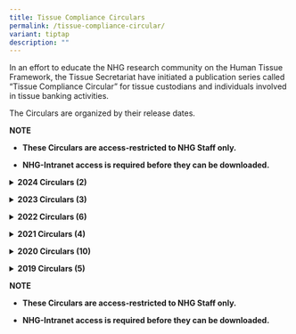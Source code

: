 ```yaml
---
title: Tissue Compliance Circulars
permalink: /tissue-compliance-circular/
variant: tiptap
description: ""
---
```

<p>In an effort to educate the NHG research community on the Human Tissue
Framework, the Tissue Secretariat have initiated a publication series called
“Tissue Compliance Circular” for tissue custodians and individuals involved
in tissue banking activities.</p>
<p>The Circulars are organized by their release dates.</p>
<p><strong>NOTE</strong>
</p>
<ul data-tight="true" class="tight">
<li>
<p><strong>These Circulars are access-restricted to NHG Staff only.</strong>
</p>
</li>
<li>
<p><strong>NHG-Intranet access is required before they can be downloaded.</strong>
</p>
</li>
</ul>
<p></p>
<p></p>
<div data-type="detailGroup" class="isomer-accordion-group isomer-accordion isomer-accordion-white">
<details class="isomer-details">
<summary><strong>2024 Circulars (2)</strong>
</summary>
<div data-type="detailsContent" class="isomer-details-content">
<table style="minWidth: 50px">
<colgroup>
<col>
<col>
</colgroup>
<tbody>
<tr>
<td rowspan="1" colspan="1">
<p><a href="https://mynhg.nhg.com.sg/dept/rcu/Shared%20Library/Tissue%20Banking/Tissue%20Compliance%20Circulars/30.%20TCC%20Issue%202-2024_Final_28Feb2024.pdf" rel="noopener noreferrer nofollow" target="_blank">Issue 02/2024</a>
</p>
</td>
<td rowspan="1" colspan="1">
<p>Attention to clinical laboratories: Do you know that appropriate consent
must be obtained before clinical human tissue specimens can be supplied
for research?
<br>1. Why is appropriate consent required for the supply of de-identified
human tissue for research
<br>2. Requirements to be fulfiled prior to the release of tissue
<br>(Released 28 Feb 2024)</p>
</td>
</tr>
<tr>
<td rowspan="1" colspan="1">
<p><a href="https://mynhg.nhg.com.sg/dept/rcu/Shared%20Library/Tissue%20Banking/Tissue%20Compliance%20Circulars/29.%20TCC%20Issue%201-2024_Final_16Jan2024.pdf" rel="noopener noreferrer nofollow" target="_blank">Issue 01/2024</a>
</p>
</td>
<td rowspan="1" colspan="1">
<p>TCC Requirements for Industry-Sponsored Studies
<br>Addressing FAQs on human tissue management for industry-sponsored studies:
<br>1. Tissue samples stored for a few hours in the institution's freezer;
should a tissue bank be set up for this temporary storage?
<br>2. How should temporarily stored samples be managed - records to be maintained
and scope of monitoring. Introduction to PCT 1505-04 NHG Tissue Banking
Activities Monitoring Plan Template
<br>3. Who can perform tissue bank / tissue collection monitoring
<br>
<br>(Released 16 Jan 2024)</p>
</td>
</tr>
</tbody>
</table>
</div>
</details>
</div>
<p></p>
<div data-type="detailGroup" class="isomer-accordion-group isomer-accordion isomer-accordion-white">
<details class="isomer-details">
<summary><strong>2023 Circulars (3)</strong>
</summary>
<div data-type="detailsContent" class="isomer-details-content">
<table style="minWidth: 50px">
<colgroup>
<col>
<col>
</colgroup>
<tbody>
<tr>
<td rowspan="1" colspan="1">
<p><a href="https://mynhg.nhg.com.sg/dept/rcu/Shared%20Library/Tissue%20Banking/Tissue%20Compliance%20Circulars/28.%20TCC%20Issue%203-2023_Final_10Jul2023.pdf" rel="noopener noreferrer nofollow" target="_blank">Issue 03/2023</a>
</p>
</td>
<td rowspan="1" colspan="1">
<p>Human Tissue Framework (HTF) Practicum Course. Register your interest
by 16 August 2023.
<br>1. Link for registration
<br>2. Held via zoom on 30 August 2023
<br>(Released 10 Jul 2023)</p>
</td>
</tr>
<tr>
<td rowspan="1" colspan="1">
<p><a href="https://mynhg.nhg.com.sg/dept/rcu/Shared%20Library/Tissue%20Banking/Tissue%20Compliance%20Circulars/27.%20TCC%20Issue%202-2023_Final_29May2023.pdf" rel="noopener noreferrer nofollow" target="_blank">Issue 02/2023</a>
</p>
</td>
<td rowspan="1" colspan="1">
<p>NHG Tissue Bank Monitoring Framework
<br>1. Types of monitoring activities within the NHG Tissue Bank Monitoring
Framework (i.e. SIV, SMV, Annual Tissue Banking Activity Self-Assessment
(TASA))
<br>2. Scope of the NHG Tissue Bank Monitoring Framework
<br>3. How should monitoring activities be documented - PCT 1502-01 NHG Tissue
Bank Review Checklist
<br>4. New/Updated resources
<br>a) PCT 1505-04 NHG Tissue Banking Activities Monitoring Plan Template
<br>b) PCT 1501-B04 Quality Management of Tissue Banks and Tissue Collections
<br>c) PCT 1504-08 Tissue Banking Activity Self-Assessment Form (TASAF)
<br>(Released 29 May 2023)</p>
</td>
</tr>
<tr>
<td rowspan="1" colspan="1">
<p><a href="https://mynhg.nhg.com.sg/dept/rcu/Shared%20Library/Tissue%20Banking/Tissue%20Compliance%20Circulars/26.%20TCC%20Issue%201-2023_Final_06Feb2023.pdf" rel="noopener noreferrer nofollow" target="_blank">Issue 01/2023</a>
</p>
</td>
<td rowspan="1" colspan="1">
<p>New to Tissue Banking Activities? In NHG, you must complete the Human
Tissue Framework (HTF) Course before commencing tissue banking activities
<br>1. Who should complete the HTF Course
<br>2. What to expect from the HTF Course
<br>3. When should the HTF Course be completed
<br>4. How to access the HTF Course
<br>(Released 6 Feb 2023)</p>
</td>
</tr>
</tbody>
</table>
</div>
</details>
</div>
<p></p>
<div data-type="detailGroup" class="isomer-accordion-group isomer-accordion isomer-accordion-white">
<details class="isomer-details">
<summary><strong>2022 Circulars (6)</strong>
</summary>
<div data-type="detailsContent" class="isomer-details-content">
<table style="minWidth: 50px">
<colgroup>
<col>
<col>
</colgroup>
<tbody>
<tr>
<td rowspan="1" colspan="1">
<p><a href="https://mynhg.nhg.com.sg/dept/rcu/Shared%20Library/Tissue%20Banking/Tissue%20Compliance%20Circulars/25.%20TCC%20Issue%206-2022_Final_29Nov2022.pdf" rel="noopener noreferrer nofollow" target="_blank">Issue 06/2022</a>
</p>
</td>
<td rowspan="1" colspan="1">
<p>Which application form should you use? – Tissue Bank Application Form
or Tissue Collection Application Form?
<br>1. Information on which Tissue Application Form to use under different
scenarios
<br>2. Announcement on new resource: NHG Investigator's Manual Chapter 9 -
Tissue Repository
<br>3. Announcement on updated resources
<br>a) 1703-01 TB application form
<br>b) 1703-03 TB amendment form
<br>c) 1703-04 TC amendment form
<br>d) 1703-07 Declaration of LHBM
<br>e) 1703-09 TC status report form
<br>f) 1704-05 ICF for donation of biological material
<br>(Released 6 Dec 2022)</p>
</td>
</tr>
<tr>
<td rowspan="1" colspan="1">
<p><a href="https://mynhg.nhg.com.sg/dept/rcu/Shared%20Library/Tissue%20Banking/Tissue%20Compliance%20Circulars/24.%20TCC%20Issue%205-2022_Final_29Sep2022.pdf" rel="noopener noreferrer nofollow" target="_blank">Issue 05/2022</a>
</p>
</td>
<td rowspan="1" colspan="1">
<p>Non-Compliance Case Study: Storage of Leftover Tissue Without Consent
<br>1. Case study of non-compliance that was observed at a&nbsp; TQM on-site
audit on 23 Aug 2022.
<br>a) Non-compliance from TB-2021-002
<br>b) There was a transfer in custodianship of tissues from the study team
PI to the TB custodian. Custodian did not check through the ICFs nor verify
and track the consent restrictions of each sample received till much later.
It was noted that there leftover blood specimens from a donor were stored
without appropriate consent.
<br>c) Introduction to the 1504-09 Tissue Handover Form to document transfer
of custodianship
<br>
<br>2. Announcement that the 1703-02 Tissue Collection Form has been updated
<br>(Released 29 Sep 2022)</p>
</td>
</tr>
<tr>
<td rowspan="1" colspan="1">
<p><a href="https://mynhg.nhg.com.sg/dept/rcu/Shared%20Library/Tissue%20Banking/Tissue%20Compliance%20Circulars/23.%20TCC%20Issue%204-2022_Final_02Aug2022.pdf" rel="noopener noreferrer nofollow" target="_blank">Issue 04/2022</a>
</p>
</td>
<td rowspan="1" colspan="1">
<p>Human Tissue Framework (HTF) Practicum Course. Register your interest
by 16 September 2022.
<br>1. Introduction to the HTF Practicum Course
<br>2. Link for registration
<br>3. Held via zoom on 30 September 2022
<br>(Released 4 Aug 2022)</p>
</td>
</tr>
<tr>
<td rowspan="1" colspan="1">
<p><a href="https://mynhg.nhg.com.sg/dept/rcu/Shared%20Library/Tissue%20Banking/Tissue%20Compliance%20Circulars/22.%20TCC%20Issue%203-2022_Final_13Jun2022.pdf" rel="noopener noreferrer nofollow" target="_blank">Issue 03/2022</a>
</p>
</td>
<td rowspan="1" colspan="1">
<p>Documenting Right to Meet HBRA 37(9)
<br>1. Implications of HBRA 37(9)
<br>2. Scenarios where HBRA 37(9) is applicable/not applicable
<br>3. Introduction ot 1505-03 Letter of Undertaking for Leftover Tissues
Template to comply with HBRA 37(9)
<br>4. Reminder that appropriate consent must be obtained from donors before
supplying leftover diagnostic tissue
<br>5. Reminder on the Human Tissue Framework Forum
<br>(Released 13 Jun 2022)</p>
</td>
</tr>
<tr>
<td rowspan="1" colspan="1">
<p><a href="https://mynhg.nhg.com.sg/dept/rcu/Shared%20Library/Tissue%20Banking/Tissue%20Compliance%20Circulars/21.%20TCC%20Issue%202-2022_Final_29Mar2022.pdf" rel="noopener noreferrer nofollow" target="_blank">Issue 02/2022</a>
</p>
</td>
<td rowspan="1" colspan="1">
<p>Attention: Updates to the NHG Policy for Tissue Banks
<br>1. 4 key updates to the policy dated 11Feb2022
<br>2. Reminder to register with NHG TCC if researcher is involved in tissue
banking activities
<br>3. Annoucement that HTF Minimum Training Requirements will be extended
to SAF staff/doctors appointed in NHG
<br>(Released 29 Mar 2022)</p>
</td>
</tr>
<tr>
<td rowspan="1" colspan="1">
<p><a href="https://mynhg.nhg.com.sg/dept/rcu/Shared%20Library/Tissue%20Banking/Tissue%20Compliance%20Circulars/20.%20TCC%20Issue%201-2022_Final_03Feb2022.pdf" rel="noopener noreferrer nofollow" target="_blank">Issue 01/2022</a>
</p>
</td>
<td rowspan="1" colspan="1">
<p>Non-Compliance Case Study: Storage of Leftover Tissue Without Appropraite
Consent
<br>Case study of non-compliance that was observed at a TQM remote audit on
30 Sep 2021.
<br>a) Non-compliance from TB-2019-002 at KTPH
<br>b) Donor autonomy was neglected
<br>c) Storage without appropriate consent
<br>(Released 3 Feb 2022)</p>
</td>
</tr>
</tbody>
</table>
</div>
</details>
</div>
<p></p>
<div data-type="detailGroup" class="isomer-accordion-group isomer-accordion isomer-accordion-white">
<details class="isomer-details">
<summary><strong>2021 Circulars (4)</strong>
</summary>
<div data-type="detailsContent" class="isomer-details-content">
<table style="minWidth: 50px">
<colgroup>
<col>
<col>
</colgroup>
<tbody>
<tr>
<td rowspan="1" colspan="1">
<p><a href="https://mynhg.nhg.com.sg/dept/rcu/Shared%20Library/Tissue%20Banking/Tissue%20Compliance%20Circulars/19.%20TCC%20Issue%204-2021_Final_21Dec2021.pdf" rel="noopener noreferrer nofollow" target="_blank">Issue 04/2021</a>
</p>
</td>
<td rowspan="1" colspan="1">
<p>For ongoing studies planning to store leftover tissue for future research,
please ensure your ICF is HBRA 12(2) compliant.
<br>1. For study team members who intend to store leftover tissue for future
research, instructions were given to check through all ICF versions used
for consenting donors since 01 Nov 2019 to ensure that ICF used is 12(2)
compliant.
<br>2. Researchers were also reminded to destroy any leftover tissue if study
had been completed for more than 1 year and appropriate consent had not
been obtained for storage for future research.
<br>3. Updates to Resources
<br>a) 1703-01 Tissue Bank / 1703-02 Tissue Collection application form
<br>b) 1703-08 Tissue Bank / 1703-09 Tissue Collection status report form
<br>c) 1704-15 (Optional) ICF for donation of leftover biological samples
<br>(Released 21 Dec 2021)</p>
</td>
</tr>
<tr>
<td rowspan="1" colspan="1">
<p><a href="https://mynhg.nhg.com.sg/dept/rcu/Shared%20Library/Tissue%20Banking/Tissue%20Compliance%20Circulars/18.%20TCC%20Issue%203-2021_Final_25Aug2021.pdf" rel="noopener noreferrer nofollow" target="_blank">Issure 03/2021</a>
</p>
</td>
<td rowspan="1" colspan="1">
<p>Human Tissue Framework Forum and New/Updated Resources
<br>1. Human Tissue Framework Forum - Purpose, How to access
<br>
<br>2. New/Updated Resourced
<br>a) Overview of Human Tissue Framework Slide Deck
<br>b) Decision Tree Tool on whether activities would be regulated under the
HTF
<br>c) HSA Guidance on Consent Requirements for Clinical Trials Involving
Collection and Use of Human Tissue Version dared 01 Jul 2021
<br>d) Translated SCF Templates for Donation of Leftover Biological Materials
<br>(Released 30 Aug 2021)</p>
</td>
</tr>
<tr>
<td rowspan="1" colspan="1">
<p><a href="https://mynhg.nhg.com.sg/dept/rcu/Shared%20Library/Tissue%20Banking/Tissue%20Compliance%20Circulars/17.%20TCC%20Issue%202-2021_Final_07Jun2021.pdf" rel="noopener noreferrer nofollow" target="_blank">Issue 02/2021</a>
</p>
</td>
<td rowspan="1" colspan="1">
<p>Attention: MOH Update On The Governance Of Leftover Tissue.
<br>Do you have any ongoing studies which mayhave leftover tissue to be used
for futureresearch after the study is completed?
<br>
<br>If so, in order to use the leftover tissue for future research, you may
need to ensure that study participants have been consented with all the
HBRA 12(2) elements.
<br>1. Informed consent requirements and whether registration with TCC is
required under these 2 scenarios
<br>a) Storage of leftover human tissue for future research not yet approved
by IRB
<br>b) Use/storage of leftover tissue for a HBR study that had already been
approved by the IRB.
<br>
<br>2. Introduction to 2 new resources
<br>a) NHG TR 1704-15 Optional Consent Form For The Donation of Leftover Biological
Samples
<br>b) NHG Guidance to Store and Use Leftover Human Tissue for Future Research
<br>(Released 7 Jun 2021)</p>
</td>
</tr>
<tr>
<td rowspan="1" colspan="1">
<p><a href="https://mynhg.nhg.com.sg/dept/rcu/Shared%20Library/Tissue%20Banking/Tissue%20Compliance%20Circulars/16.%20TCC%20March%20Issue_01-2021_Final_03Mar2021.pdf" rel="noopener noreferrer nofollow" target="_blank">Issue 01/2021</a>
</p>
</td>
<td rowspan="1" colspan="1">
<p>Attention: MOH Update On The Governance Of Leftover Tissue. Storing Leftover
Tissue For Future Research? You May Need NHG TCC's Approval For This
<br>1. Leftover tissue stored for existing IRB-approved Human Biomedical Research
(HBR) and own future HBR that has obtained IRB approval would be subject
to the requirements of the HBR framework; do not need to be regulated under
the HTF.
<br>2. Leftover tissue stored for a future research yet to obtain IRB approval
is regulated under the the HTF.
<br>3. Notice for researchers to register with NHG TCC if they have leftover
tissue from a completed study and intend to store them for future research
yet to obtain IRB approval
<br>4. Registration of Legacy Human Biological Material (LHBM) if the leftover
tissue had been collected and made non-identifiable before 01 Nov 2019.
<br>(Released 3 Mar 2021)</p>
</td>
</tr>
</tbody>
</table>
</div>
</details>
</div>
<p></p>
<div data-type="detailGroup" class="isomer-accordion-group isomer-accordion isomer-accordion-white">
<details class="isomer-details">
<summary><strong>2020 Circulars (10)</strong>
</summary>
<div data-type="detailsContent" class="isomer-details-content">
<table style="minWidth: 50px">
<colgroup>
<col>
<col>
</colgroup>
<tbody>
<tr>
<td rowspan="1" colspan="1">
<p><a href="https://mynhg.nhg.com.sg/dept/rcu/Shared%20Library/Tissue%20Banking/Tissue%20Compliance%20Circulars/15.%20TCC%20December%20Issue%2010-2020_Final_14Dec2020.pdf" rel="noopener noreferrer nofollow" target="_blank">Issue 10/2020</a>
</p>
</td>
<td rowspan="1" colspan="1">
<p>Are You Ready For The MOH Tissue Bank Audit?
<br>1. Audit preparation tips
<br>2. Introduction to Custodian Self-Assessment Form and/or Tissue Collection
Activity Self-Assesmsent Form.
<br>3. Reminder that PCT SOPs, forms and templates are downloadable from SharePoint.
<br>(Released 14 Dec 2020)</p>
</td>
</tr>
<tr>
<td rowspan="1" colspan="1">
<p><a href="https://mynhg.nhg.com.sg/dept/rcu/Shared%20Library/Tissue%20Banking/Tissue%20Compliance%20Circulars/14.%20TCC%20Issue%209-2020_Final_17Nov2020.pdf" rel="noopener noreferrer nofollow" target="_blank">Issue 09/2020</a>
</p>
</td>
<td rowspan="1" colspan="1">
<p>MOH Is Auditing NHG Tissue Banks In January 2021 - What You Need To Know
<br>1. MOH Audit Preparation Timeline
<br>2. MOH Audit Scope
<br>3. How should custodians get ready for the audit
<br>(Released 13 Nov 2020)</p>
</td>
</tr>
<tr>
<td rowspan="1" colspan="1">
<p><a href="https://mynhg.nhg.com.sg/dept/rcu/Shared%20Library/Tissue%20Banking/Tissue%20Compliance%20Circulars/13.%20TCC%20Issue%208-2020_Final_12Oct2020.pdf" rel="noopener noreferrer nofollow" target="_blank">Issue 08/2020</a>
</p>
</td>
<td rowspan="1" colspan="1">
<p>1. Researcher A wants to use de-identified leftover biopsy samples for
his research.
<br>2. His protocol was approved by the DSRB, together with a waiver of consent.
<br>3. Researcher A approaches Clinical Lab XYZ and requests for de-identified
leftover biopsy samples for this study.
<br>4. Clinical Lab XYZ recognizes that de-identified biopsy samples is human
tissue. What should clinical lab XYZ do before releasing the de-identified
biopsy samples to the researcher?
<br>Responsibilities of the clinical lab before releasing leftover diagnostic
tissue for research
<br>1. Register as a TB with NHG TCC
<br>2. Confirm that leftover diagnostic tissue no longer required for therapeutic/diagnostic
procedures
<br>3. Obtain documentary evidence on the intended use of tissue
<br>4. Ensure appropriate consent is obtained for the supply of leftover tissue
(i.e. HBRA 12(2) compliant)
<br>5. Seek endorsement from ITBC for the release of leftover tissue to the
researcher.
<br>(Released 12 Oct 2020)</p>
</td>
</tr>
<tr>
<td rowspan="1" colspan="1">
<p><a href="https://mynhg.nhg.com.sg/dept/rcu/Shared%20Library/Tissue%20Banking/Tissue%20Compliance%20Circulars/12.%20TCC%20Issue%207-2020_Final_25Aug2020.pdf" rel="noopener noreferrer nofollow" target="_blank">Issue 07/2020</a>
</p>
</td>
<td rowspan="1" colspan="1">
<p>Do You Have Leftover Human Biological Material After Completing Your Research
Project? Do You Intend To Store And Use These Leftovers For Future Research.
<br>1. 2-checkpoint guide to determine if leftover human biological material
are regulated under the HTF
<br>2. How to register leftover tissue with NHG TCC
<br>(Released 25 Aug 2020)</p>
</td>
</tr>
<tr>
<td rowspan="1" colspan="1">
<p><a href="https://mynhg.nhg.com.sg/dept/rcu/Shared%20Library/Tissue%20Banking/Tissue%20Compliance%20Circulars/11.%20TCC%20Issue%206-2020_Final_06Jul2020.pdf" rel="noopener noreferrer nofollow" target="_blank">Issue 06/2020</a>
</p>
</td>
<td rowspan="1" colspan="1">
<p>Resources For Tissue Donors
<br>1. Tissue Donor Brochure (11 FAQs about tissue donation and checklist
of questions for donors to ask during consent taking)
<br>2. 1506-01 Information Sheet on the Management of Incidental Findings
<br>(Released 6 Jul 2020)</p>
</td>
</tr>
<tr>
<td rowspan="1" colspan="1">
<p><a href="https://mynhg.nhg.com.sg/dept/rcu/Shared%20Library/Tissue%20Banking/Tissue%20Compliance%20Circulars/10.%20TCC%20Issue%205-2020_Final_02Jun2020.pdf" rel="noopener noreferrer nofollow" target="_blank">Issue 05/2020</a>
</p>
</td>
<td rowspan="1" colspan="1">
<p>Obtaining Consent From Donors Lacking Mental Capacity
<br>1. Circumstances under which tissue may be obtained from persons lacking
mental capacity
<br>2. Whom to obtain consent from
<br>3. What would be considered "reasonable effort" to ensure that persons
in the previous hierarchy are not available for consent taking.
<br>(Released 3 Jun 2020)</p>
</td>
</tr>
<tr>
<td rowspan="1" colspan="1">
<p><a href="https://mynhg.nhg.com.sg/dept/rcu/Shared%20Library/Tissue%20Banking/Tissue%20Compliance%20Circulars/09.%20TCC%20Issue%204-2020_Final_12May2020.pdf" rel="noopener noreferrer nofollow" target="_blank">Issue 04/2020</a>
</p>
</td>
<td rowspan="1" colspan="1">
<p>Obtaining Consent From Non-English Speaking Donors
<br>1. Short Consent Form Template
<br>2. Witness Requirement Flowchart - Prescribed witness vs Impartial witness
under different scenarios
<br>3. Announcement that HTF Course has been upgraded to include information
from the HBR (Tissue Banking) Regulations 2019
<br>(Released 12 May 2020)</p>
</td>
</tr>
<tr>
<td rowspan="1" colspan="1">
<p><a href="https://mynhg.nhg.com.sg/dept/rcu/Shared%20Library/Tissue%20Banking/Tissue%20Compliance%20Circulars/08.%20TCC%20Issue%203-2020_Final_31Mar2020.pdf" rel="noopener noreferrer nofollow" target="_blank">Issue 03/2020</a>
</p>
</td>
<td rowspan="1" colspan="1">
<p>Essential Documents For The Tissue Bank
<br>1. What essential documents should be maintained?
<br>2. Where should essential documents be maintained?
<br>3. Tissue Bank File Contents Template
<br>4. Common Essential Documents Errors
<br>5. ALCOA principles
<br>(Released 2 Apr 2020)</p>
</td>
</tr>
<tr>
<td rowspan="1" colspan="1">
<p><a href="https://mynhg.nhg.com.sg/dept/rcu/Shared%20Library/Tissue%20Banking/Tissue%20Compliance%20Circulars/07.%20TCC%20Issue%202-2020_Final_25Feb2020.pdf" rel="noopener noreferrer nofollow" target="_blank">Issue 02/2020</a>
</p>
</td>
<td rowspan="1" colspan="1">
<p>Prescribed Witness During Consent Process For Tissue Donation
<br>Prescribed Witness - Who, Why, When?
<br>(Released 25 Feb 2020)</p>
</td>
</tr>
<tr>
<td rowspan="1" colspan="1">
<p><a href="https://mynhg.nhg.com.sg/dept/rcu/Shared%20Library/Tissue%20Banking/Tissue%20Compliance%20Circulars/06.%20TCC%20Issue%201-2020_Final_21Jan2020.pdf" rel="noopener noreferrer nofollow" target="_blank">Issue 01/2020</a>
</p>
</td>
<td rowspan="1" colspan="1">
<p>What Is Appropriate Consent Taking With Tissue Donors?
<br>1. Introduction to the 12(2) elements
<br>2. Introduction to the 1704-05 Informed Consent Form for Donation of Biological
Material template
<br>3. Use separate ICFs - one for current research, another for collection
of additional tissue for future research
<br>4. Submit ICF for tissue donation to TCC, not DSRB.
<br>(Released 21 Jan 2020)</p>
</td>
</tr>
</tbody>
</table>
</div>
</details>
</div>
<p></p>
<div data-type="detailGroup" class="isomer-accordion-group isomer-accordion isomer-accordion-white">
<details class="isomer-details">
<summary><strong>2019 Circulars (5)</strong>
</summary>
<div data-type="detailsContent" class="isomer-details-content">
<table style="minWidth: 50px">
<colgroup>
<col>
<col>
</colgroup>
<tbody>
<tr>
<td rowspan="1" colspan="1">
<p><a href="https://mynhg.nhg.com.sg/dept/rcu/Shared%20Library/Tissue%20Banking/Tissue%20Compliance%20Circulars/05.%20TCC%20Issue%205_Final_24Dec2019.pdf" rel="noopener noreferrer nofollow" target="_blank">Issue 05/2019</a>
</p>
</td>
<td rowspan="1" colspan="1">
<p>Attention: All Researchers, How Should You Request For Tissue?
<br>1. Tissue specimen request process (endorsement from ITBC)
<br>2. Introduction to the 1504-04 Tissue Specimen Request Form and 1504-05
Specimen Retrieval Form
<br>(Released 24 Dec 2019)</p>
</td>
</tr>
<tr>
<td rowspan="1" colspan="1">
<p><a href="https://mynhg.nhg.com.sg/dept/rcu/Shared%20Library/Tissue%20Banking/Tissue%20Compliance%20Circulars/04.%20TCC%20Issue%204_Final_13Dec2019.pdf" rel="noopener noreferrer nofollow" target="_blank">Issue 04/2019</a>
</p>
</td>
<td rowspan="1" colspan="1">
<p>Attention: All Tissue Custodians, When Can You Release Tissue For Research
<br>Responsibilities of the custodian before:
<br>1. Supplying tissue samples for research
<br>2. Exporting tissue from Singapore
<br>(Released 13 Dec 2019)</p>
</td>
</tr>
<tr>
<td rowspan="1" colspan="1">
<p><a href="https://mynhg.nhg.com.sg/dept/rcu/Shared%20Library/Tissue%20Banking/Tissue%20Compliance%20Circulars/03.%20TCC_Issue%203_Final_02Dec2019_PDF.pdf" rel="noopener noreferrer nofollow" target="_blank">Issue 03/2019</a>
</p>
</td>
<td rowspan="1" colspan="1">
<p>NHG Is One Tissue Bank
<br>1. NHG TCC governance structure.
<br>2. Roles and responsibilities of NHG Tissue Person-In-Charge (TPIC), NHG
TCC, Institutional Tissue Bank Committee (ITBC), TB Custodian
<br>(Released 2 Dec 2019)</p>
</td>
</tr>
<tr>
<td rowspan="1" colspan="1">
<p><a href="https://mynhg.nhg.com.sg/dept/rcu/Shared%20Library/Tissue%20Banking/Tissue%20Compliance%20Circulars/02.%20TCC_Issue%202_13Nov2019_PDF.pdf" rel="noopener noreferrer nofollow" target="_blank">Issue 02/2019</a>
</p>
</td>
<td rowspan="1" colspan="1">
<p>HBRA Human Tissue Banking Regulations. Am I Affected? What Do I Need to
Do? A 3-step Guide.
<br>1. Definition of human tissue, tissue banking activities and tissue bank.
<br>2. How to register tissue bank (TB) with NHG Tissue Compliance Committee
(TCC)
<br>(Released 13 Nov 2019)</p>
</td>
</tr>
<tr>
<td rowspan="1" colspan="1">
<p><a href="https://mynhg.nhg.com.sg/dept/rcu/Shared%20Library/Tissue%20Banking/Tissue%20Compliance%20Circulars/01.%20TCC_Issue%201_Final_05Nov2019.pdf" rel="noopener noreferrer nofollow" target="_blank">Issue 01/2019</a>
</p>
</td>
<td rowspan="1" colspan="1">
<p>Human Tissue Regulations Effected on 01 November 2019
<br>1. Announcement on the activation date of the Human Tissue Framework (HTF)
<br>2. Where to locate the Human Biomedical Reseach (Tissue Banking) Regulations
2019.
<br>(Released 5 Nov 2019)</p>
</td>
</tr>
</tbody>
</table>
</div>
</details>
</div>
<p></p>
<p><strong>NOTE</strong>
</p>
<ul data-tight="true" class="tight">
<li>
<p><strong>These Circulars are access-restricted to NHG Staff only.</strong>
</p>
</li>
<li>
<p><strong>NHG-Intranet access is required before they can be downloaded.</strong>
</p>
</li>
</ul>
<p></p>
<p></p>